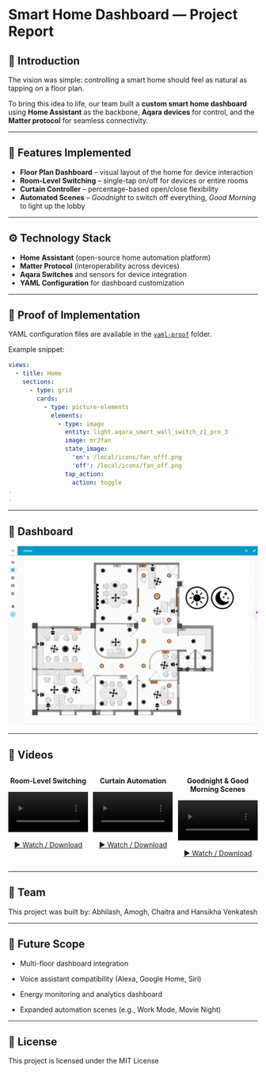 # Smart Home Dashboard — Project Report


## 🌟 Introduction
The vision was simple: controlling a smart home should feel as natural as tapping on a floor plan.  

To bring this idea to life, our team built a **custom smart home dashboard** using **Home Assistant** as the backbone, **Aqara devices** for control, and the **Matter protocol** for seamless connectivity.  

---

## 🏡 Features Implemented
- **Floor Plan Dashboard** – visual layout of the home for device interaction  
- **Room-Level Switching** – single-tap on/off for devices or entire rooms  
- **Curtain Controller** – percentage-based open/close flexibility  
- **Automated Scenes** – *Goodnight* to switch off everything, *Good Morning* to light up the lobby  

---

## ⚙️ Technology Stack
- **Home Assistant** (open-source home automation platform)  
- **Matter Protocol** (interoperability across devices)  
- **Aqara Switches** and sensors for device integration  
- **YAML Configuration** for dashboard customization  

---

## 📂 Proof of Implementation
YAML configuration files are available in the [`yaml-proof`](yaml-proof/floor_plan.yaml) folder.  

Example snippet:

```yaml
views:
  - title: Home
    sections:
      - type: grid
        cards:
          - type: picture-elements
            elements:
              - type: image
                entity: light.aqara_smart_wall_switch_z1_pro_3
                image: mr3fan
                state_image:
                  'on': /local/icons/fan_offf.png
                  'off': /local/icons/fan_off.png
                tap_action:
                  action: toggle
.
.
```
---

## 📸 Dashboard
![Dashboard Preview](images/dashboard.png)

---

## 🎥 Videos
<div style="display: flex; gap: 10px; width: 100%;">

  <div style="flex: 1; text-align: center;">
    <p><b>Room-Level Switching</b></p>
    <video width="100%" controls>
      <source src="videos/room_video.mp4" type="video/mp4">
    </video>
    <p><a href="videos/room_video.mp4">▶️ Watch / Download</a></p>
  </div>

  <div style="flex: 1; text-align: center;">
    <p><b>Curtain Automation</b></p>
    <video width="100%" controls>
      <source src="videos/curtain_video.mp4" type="video/mp4">
    </video>
    <p><a href="videos/curtain_video.mp4">▶️ Watch / Download</a></p>
  </div>

  <div style="flex: 1; text-align: center;">
    <p><b>Goodnight & Good Morning Scenes</b></p>
    <video width="100%" controls>
      <source src="videos/gn&gm_video.mp4" type="video/mp4">
    </video>
    <p><a href="videos/gn&gm_video.mp4">▶️ Watch / Download</a></p>
  </div>

</div>

---

## 👥 Team

This project was built by: Abhilash, Amogh, Chaitra and Hansikha Venkatesh

---

## 🔮 Future Scope

- Multi-floor dashboard integration

- Voice assistant compatibility (Alexa, Google Home, Siri)

- Energy monitoring and analytics dashboard

- Expanded automation scenes (e.g., Work Mode, Movie Night)

---

## 📜 License

This project is licensed under the MIT License
